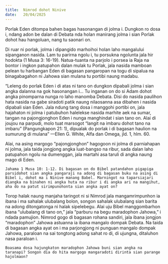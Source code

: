 ```yaml
---
title:  Nimrod dohot Ninive
date:   20/04/2025
---
```


Porlak Eden ditompa bahen bagas hasonangan di jolma i. Dungkon ro dosa i, ndang adon be dalan di Debata nda holan manirang jolma i sian Porlak dohot hau hangoluan, nang tu saonari on.

Di ruar ni porlak, jolma i dipangido marhoihoi holan laho mangalului sipanganon nasida. Lam tu parirna ngolu i, tu porsukna ngolunta jala hir hodokta (1 Musa 3: 16-19). Natua-tuanta na parjolo i porsea ia Raja na bontor i ingkon patupahon dalan mulak tu Porlak, jala nasida mamboan pelean tu harbangan Eden di bagasan pangaropan na togu di sipalua na binagabagahon ni Jahowa sian mulana tu portibi naung madabu.

“Leleng do porlak Eden i di atas ni tano on dungkon dipabali jolma i sian angka dalanna na gok hasonangan i... Tu inganan on do si Adam dohot angka pinomparna nunga ro laho manomba Debata. Disi do nasida paulihon hata nasida na gabe siradoti patik naung nilaosanna asa dibahen i nasida dipabali sian Eden. Jala ndung tang dosa i manggohi portibi on, jala hajahaton ni jolma i patubuhon halelekse nasida marhite aek na sumar, tangan na pajongjonghon Eden i nunga manghindat i sian tano on. Alai di joujou na parpudi, molo tuat marsogot “langit na imbaru dohot tano na imbaru” (Pangungkapon 21: 1), dipualak do porlak i di bagasan haulion na sumurung di mulana” —Ellen G. White, Alfa dan Omega, jld. 1, hlm. 60.

Alai, na asing margogo “pajongjonghon” hagogoon ni jolma di parniahapan ni jolma, jala taida jongjong angka luat-bangso na ribur, sada dalan laho patupahon ngolu na dumenggan, jala martahi asa taruli di angka naung mago di Eden.

`Jahama 1 Musa 10: 1-12. Di bagasan on do Bibel patandahon pigapiga parsidohot sian angka pangaraji na adong di bagasan buku na asing di Bibel i, dohot ma i Ninive manang Babel. Marningot na taparsiajari diangka na binahen ni angka huta na ribur i di angka ari na mangihut, aha do na patut sirimpunohonta sian angka ayat on?`

Torop halak naung manjaha taringot ni si Nimrod jala mangamrimpunhon ia ibana i ma sahalak ulubalang bolon, songon sahalak ulubalang sian barita na adong ditongatonga ni halak sipelebegu. Alai uju Bibel manggombarhon ibana “ulubalang di tano on,” jala “parburu na begu maradophon Jahowa,” i ndada pamujion. Nimrod gogo di bagasan rohana sandiri, jala ibana jongjon “maradophon” Jahowa astuanna ia ibana mangalo dompak Debata. Na taida di bagasan angka ayat on i ma parjongjong ni punguan mangalo dompak Jahowa, paraloan na sai tongtong adong sahat ro di, di ujungna, ditaluhon nasa paraloan i.

`Boasama dosa hajungkaton maradophon Jahowa buni sian angka na taranapi? Songon dia do hita margogo mangaradoti dirinta sian parange hajolmaon?`